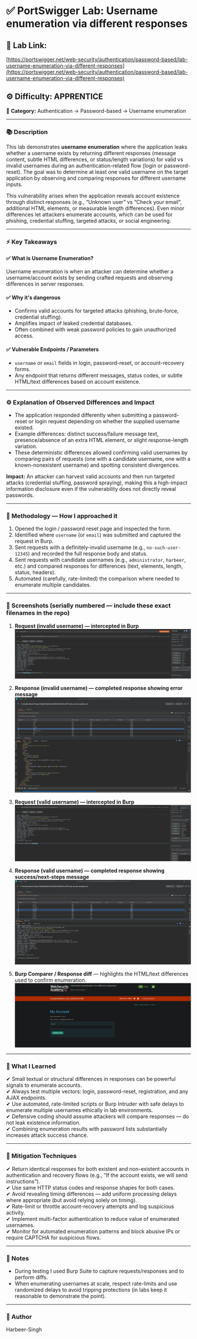 # ✅ **PortSwigger Lab: Username enumeration via different responses**

## 🔗 **Lab Link:**

[https://portswigger.net/web-security/authentication/password-based/lab-username-enumeration-via-different-responses](https://portswigger.net/web-security/authentication/password-based/lab-username-enumeration-via-different-responses)

## ⚙️ **Difficulty:** APPRENTICE

📂 **Category:** Authentication → Password-based → Username enumeration

---

### 📚 **Description**

This lab demonstrates **username enumeration** where the application leaks whether a username exists by returning different responses (message content, subtle HTML differences, or status/length variations) for valid vs invalid usernames during an authentication-related flow (login or password-reset).
The goal was to determine at least one valid username on the target application by observing and comparing responses for different username inputs.

This vulnerability arises when the application reveals account existence through distinct responses (e.g., “Unknown user” vs “Check your email”, additional HTML elements, or measurable length differences). Even minor differences let attackers enumerate accounts, which can be used for phishing, credential stuffing, targeted attacks, or social engineering.

---

### ⚡ **Key Takeaways**

#### ✅ What is Username Enumeration?

Username enumeration is when an attacker can determine whether a username/account exists by sending crafted requests and observing differences in server responses.

#### ✅ Why it's dangerous

* Confirms valid accounts for targeted attacks (phishing, brute-force, credential stuffing).
* Amplifies impact of leaked credential databases.
* Often combined with weak password policies to gain unauthorized access.

#### ✅ Vulnerable Endpoints / Parameters

* `username` or `email` fields in login, password-reset, or account-recovery forms.
* Any endpoint that returns different messages, status codes, or subtle HTML/text differences based on account existence.

---

### ⚙️ **Explanation of Observed Differences and Impact**

* The application responded differently when submitting a password-reset or login request depending on whether the supplied username existed.
* Example differences: distinct success/failure message text, presence/absence of an extra HTML element, or slight response-length variation.
* These deterministic differences allowed confirming valid usernames by comparing pairs of requests (one with a candidate username, one with a known-nonexistent username) and spotting consistent divergences.

**Impact:** An attacker can harvest valid accounts and then run targeted attacks (credential stuffing, password spraying), making this a high-impact information disclosure even if the vulnerability does not directly reveal passwords.

---

### 🧪 Methodology — How I approached it

1. Opened the login / password reset page and inspected the form.
2. Identified where `username` (or `email`) was submitted and captured the request in Burp.
3. Sent requests with a definitely-invalid username (e.g., `no-such-user-12345`) and recorded the full response body and status.
4. Sent requests with candidate usernames (e.g., `administrator`, `harbeer`, etc.) and compared responses for differences (text, elements, length, status, headers).
5. Automated (carefully, rate-limited) the comparison where needed to enumerate multiple candidates.

---

### 📸 Screenshots (serially numbered — include these exact filenames in the repo)

1. **Request (invalid username) — intercepted in Burp**
   ![Intercepted Request](https://github.com/Harbeer-Singh/Portswigger-Labs/blob/main/AUTHENTICATION%20BYPASS/LAB-1/images/1.png)

2. **Response (invalid username) — completed response showing error message**
  ![Intercepted Request](https://github.com/Harbeer-Singh/Portswigger-Labs/blob/main/AUTHENTICATION%20BYPASS/LAB-1/images/2.png)

3. **Request (valid username) — intercepted in Burp**
   ![Intercepted Request](https://github.com/Harbeer-Singh/Portswigger-Labs/blob/main/AUTHENTICATION%20BYPASS/LAB-1/images/3.png)

4. **Response (valid username) — completed response showing success/next-steps message**
   ![Intercepted Request](https://github.com/Harbeer-Singh/Portswigger-Labs/blob/main/AUTHENTICATION%20BYPASS/LAB-1/images/4.png)

5. **Burp Comparer / Response diff** — highlights the HTML/text differences used to confirm enumeration.
   ![Intercepted Request](https://github.com/Harbeer-Singh/Portswigger-Labs/blob/main/AUTHENTICATION%20BYPASS/LAB-1/images/5.png)

---

### 📝 What I Learned

✔ Small textual or structural differences in responses can be powerful signals to enumerate accounts.                   
✔ Always test multiple vectors: login, password-reset, registration, and any AJAX endpoints.                         
✔ Use automated, rate-limited scripts or Burp Intruder with safe delays to enumerate multiple usernames ethically in lab environments.   
✔ Defensive coding should assume attackers will compare responses — do not leak existence information.                 
✔ Combining enumeration results with password lists substantially increases attack success chance.                         

---

### 🔐 Mitigation Techniques

✔ Return identical responses for both existent and non-existent accounts in authentication and recovery flows (e.g., “If the account exists, we will send instructions”).                                                    
✔ Use same HTTP status codes and response shapes for both cases.                    
✔ Avoid revealing timing differences — add uniform processing delays where appropriate (but avoid relying solely on timing).                      
✔ Rate-limit or throttle account-recovery attempts and log suspicious activity.                      
✔ Implement multi-factor authentication to reduce value of enumerated usernames.                         
✔ Monitor for automated enumeration patterns and block abusive IPs or require CAPTCHA for suspicious flows.                   

---

### 🧾 Notes

* During testing I used Burp Suite to capture requests/responses and to perform diffs.
* When enumerating usernames at scale, respect rate-limits and use randomized delays to avoid tripping protections (in labs keep it reasonable to demonstrate the point).

---

### 👤 Author

Harbeer-Singh
